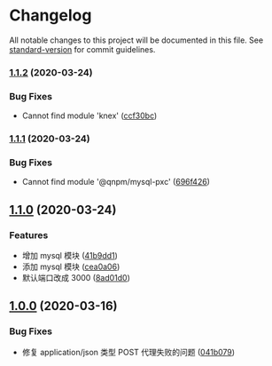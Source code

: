 # Changelog

All notable changes to this project will be documented in this file. See [standard-version](https://github.com/conventional-changelog/standard-version) for commit guidelines.

### [1.1.2](https://github.com/nice-node/nice-node/compare/v1.1.1...v1.1.2) (2020-03-24)


### Bug Fixes

* Cannot find module 'knex' ([ccf30bc](https://github.com/nice-node/nice-node/commit/ccf30bce96defc586378ed3fbb90b77444008c07))

### [1.1.1](https://github.com/nice-node/nice-node/compare/v1.1.0...v1.1.1) (2020-03-24)


### Bug Fixes

* Cannot find module '@qnpm/mysql-pxc' ([696f426](https://github.com/nice-node/nice-node/commit/696f426636567116a06a2fea014d8d2ac546c4b5))

## [1.1.0](https://github.com/nice-node/nice-node/compare/v1.0.0...v1.1.0) (2020-03-24)


### Features

* 增加 mysql 模块 ([41b9dd1](https://github.com/nice-node/nice-node/commit/41b9dd1d897f4dc38e57b8e5d108ff497b82bd74))
* 添加 mysql 模块 ([cea0a06](https://github.com/nice-node/nice-node/commit/cea0a06347181d5f4425c9c0d757cb8c7ea88980))
* 默认端口改成 3000 ([8ad01d0](https://github.com/nice-node/nice-node/commit/8ad01d0302a9c8f8d68341315f3b9669f469b253))

## [1.0.0](https://github.com/nice-node/nice-node/compare/v1.0.4...v1.0.0) (2020-03-16)


### Bug Fixes

* 修复 application/json 类型 POST 代理失败的问题 ([041b079](https://github.com/nice-node/nice-node/commit/041b079f2eb1816faeee429a8e8a6ce3127bfe93))
